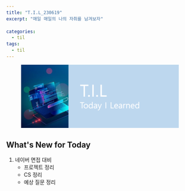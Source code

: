 ```yaml
---
title: "T.I.L_230619"
excerpt: "매일 매일의 나의 자취를 남겨보자"

categories:
  - til
tags:
  - til
---
```

<figure>
    <img src="/assets/images/til_image.png">
</figure>

## What's New for  Today   
1. 네이버 면접 대비
    - 프로젝트 정리
    - CS 정리
    - 예상 질문 정리


  
